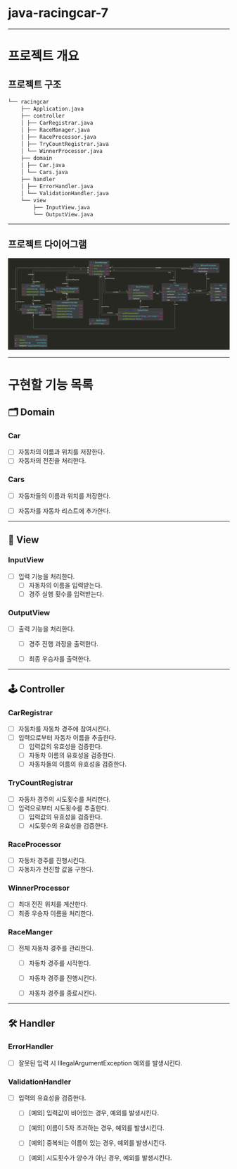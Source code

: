 # java-racingcar-7


---

# 프로젝트 개요

## 프로젝트 구조

```plaintext
└── racingcar
    ├── Application.java
    ├── controller
    │ ├── CarRegistrar.java
    │ ├── RaceManager.java
    │ ├── RaceProcessor.java
    │ ├── TryCountRegistrar.java
    │ └── WinnerProcessor.java
    ├── domain
    │ ├── Car.java
    │ └── Cars.java
    ├── handler
    │ ├── ErrorHandler.java
    │ └── ValidationHandler.java
    └── view
        ├── InputView.java
        └── OutputView.java
```


---

## 프로젝트 다이어그램

![프로젝트 다이어그램](./main.png)


---

# 구현할 기능 목록

## 🗂️ Domain

### Car
- [ ] 자동차의 이름과 위치를 저장한다.
- [ ] 자동차의 전진을 처리한다.

### Cars
- [ ] 자동차들의 이름과 위치를 저장한다.
- [ ] 자동차를 자동차 리스트에 추가한다.


---

## 👀 View

### InputView
- [ ] 입력 기능을 처리한다.
  - [ ] 자동차의 이름을 입력받는다.
  - [ ] 경주 실행 횟수를 입력받는다.

### OutputView
- [ ] 출력 기능을 처리한다.
  - [ ] 경주 진행 과정을 출력한다.
  - [ ] 최종 우승자를 출력한다.


---

## 🕹️ Controller

### CarRegistrar
- [ ] 자동차를 자동차 경주에 참여시킨다.
- [ ] 입력으로부터 자동차 이름을 추출한다.
  - [ ] 입력값의 유효성을 검증한다.
  - [ ] 자동차 이름의 유효성을 검증한다.
  - [ ] 자동차들의 이름의 유효성을 검증한다.

### TryCountRegistrar
- [ ] 자동차 경주의 시도횟수를 처리한다.
- [ ] 입력으로부터 시도횟수를 추출한다.
  - [ ] 입력값의 유효성을 검증한다.
  - [ ] 시도횟수의 유효성을 검증한다.

### RaceProcessor
- [ ] 자동차 경주를 진행시킨다.
- [ ] 자동차가 전진할 값을 구한다.

### WinnerProcessor
- [ ] 최대 전진 위치를 계산한다.
- [ ] 최종 우승자 이름을 처리한다.

### RaceManger
- [ ] 전체 자동차 경주를 관리한다.
  - [ ] 자동차 경주를 시작한다.
  - [ ] 자동차 경주를 진행시킨다.
  - [ ] 자동차 경주를 종료시킨다.


---

## 🛠 Handler

### ErrorHandler
- [ ] 잘못된 입력 시 IllegalArgumentException 예외를 발생시킨다.

### ValidationHandler
- [ ] 입력의 유효성을 검증한다.
  - [ ] [예외] 입력값이 비어있는 경우, 예외를 발생시킨다.
  - [ ] [예외] 이름이 5자 초과하는 경우, 예외를 발생시킨다.
  - [ ] [예외] 중복되는 이름이 있는 경우, 예외를 발생시킨다.
  - [ ] [예외] 시도횟수가 양수가 아닌 경우, 예외를 발생시킨다.


